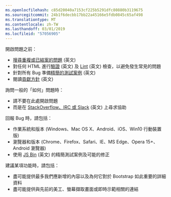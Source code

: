 ```yaml
---
ms.openlocfilehash: c85d20040a7153cf225b5291dfc80880b3119675
ms.sourcegitcommit: 24b1f6decbb17bb22a45166e5fdb0845c65af498
ms.translationtype: MT
ms.contentlocale: zh-TW
ms.lasthandoff: 03/01/2019
ms.locfileid: "57056905"
---
```

開啟問題之前：

- [搜尋重複或已結案的問題](https://github.com/twbs/bootstrap/issues?utf8=%E2%9C%93&q=is%3Aissue) \(英文\)
- 對任何 HTML 進行[驗證](http://validator.w3.org/nu/) \(英文\) 及 [Lint](https://github.com/twbs/bootlint#in-the-browser) \(英文\) 檢查，以避免發生常見的問題
- 針對所有 Bug 準備[精簡的測試案例](https://css-tricks.com/reduced-test-cases/) \(英文\)
- 閱讀[貢獻方針](https://github.com/twbs/bootstrap/blob/master/CONTRIBUTING.md) \(英文\)

詢問一般的「如何」問題時：

- 請不要在此處開啟問題
- 而是在 [StackOverflow、IRC 或 Slack](https://github.com/twbs/bootstrap/blob/master/README.md#community) \(英文\) 上尋求協助

回報 Bug 時，請包括：

- 作業系統和版本 (Windows、Mac OS X、Android、iOS、Win10 行動裝置版)
- 瀏覽器和版本 (Chrome、Firefox、Safari、IE、MS Edge、Opera 15+、Android 瀏覽器)
- 使用 [JS Bin](https://jsbin.com) \(英文\) 的精簡測試案例及可能的修正

建議某項功能時，請包括：

- 盡可能提供最多我們應新增的內容以及為何它對於 Bootstrap 如此重要的詳細資料
- 盡可能提供與先前的美工、螢幕擷取畫面或即時示範相關的連結

